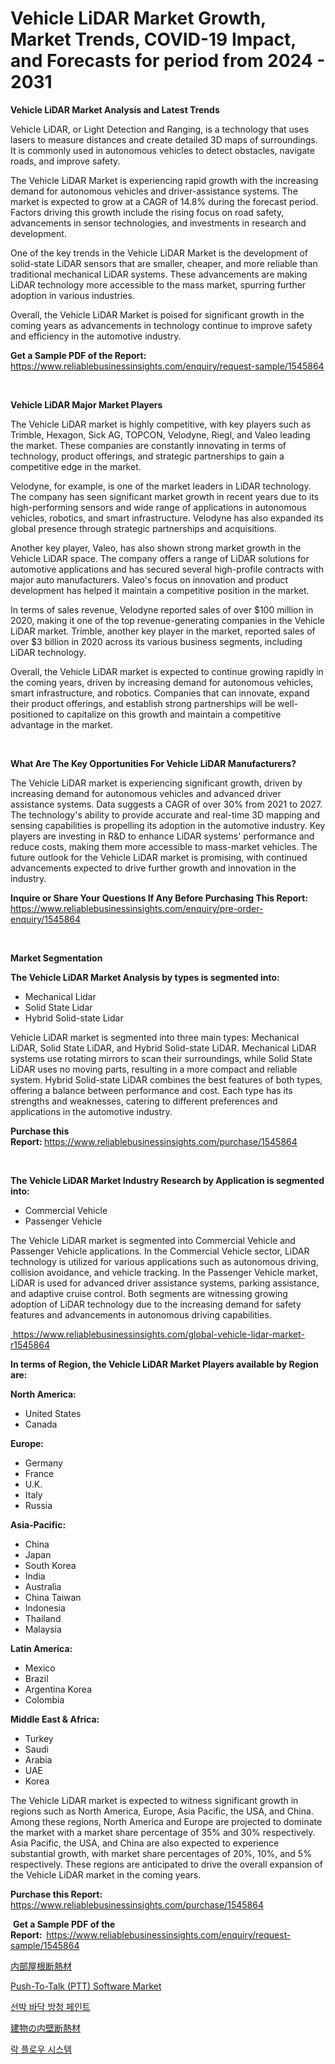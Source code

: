 <p><h1>Vehicle LiDAR Market Growth, Market Trends, COVID-19 Impact, and Forecasts for period from 2024 - 2031</h1></p><p><strong>Vehicle LiDAR Market Analysis and Latest Trends</strong></p>
<p><p>Vehicle LiDAR, or Light Detection and Ranging, is a technology that uses lasers to measure distances and create detailed 3D maps of surroundings. It is commonly used in autonomous vehicles to detect obstacles, navigate roads, and improve safety.</p><p>The Vehicle LiDAR Market is experiencing rapid growth with the increasing demand for autonomous vehicles and driver-assistance systems. The market is expected to grow at a CAGR of 14.8% during the forecast period. Factors driving this growth include the rising focus on road safety, advancements in sensor technologies, and investments in research and development.</p><p>One of the key trends in the Vehicle LiDAR Market is the development of solid-state LiDAR sensors that are smaller, cheaper, and more reliable than traditional mechanical LiDAR systems. These advancements are making LiDAR technology more accessible to the mass market, spurring further adoption in various industries.</p><p>Overall, the Vehicle LiDAR Market is poised for significant growth in the coming years as advancements in technology continue to improve safety and efficiency in the automotive industry.</p></p>
<p><strong>Get a Sample PDF of the Report:&nbsp;</strong> <a href="https://www.reliablebusinessinsights.com/enquiry/request-sample/1545864">https://www.reliablebusinessinsights.com/enquiry/request-sample/1545864</a></p>
<p>&nbsp;</p>
<p><strong>Vehicle LiDAR Major Market Players</strong></p>
<p><p>The Vehicle LiDAR market is highly competitive, with key players such as Trimble, Hexagon, Sick AG, TOPCON, Velodyne, Riegl, and Valeo leading the market. These companies are constantly innovating in terms of technology, product offerings, and strategic partnerships to gain a competitive edge in the market.</p><p>Velodyne, for example, is one of the market leaders in LiDAR technology. The company has seen significant market growth in recent years due to its high-performing sensors and wide range of applications in autonomous vehicles, robotics, and smart infrastructure. Velodyne has also expanded its global presence through strategic partnerships and acquisitions.</p><p>Another key player, Valeo, has also shown strong market growth in the Vehicle LiDAR space. The company offers a range of LiDAR solutions for automotive applications and has secured several high-profile contracts with major auto manufacturers. Valeo's focus on innovation and product development has helped it maintain a competitive position in the market.</p><p>In terms of sales revenue, Velodyne reported sales of over $100 million in 2020, making it one of the top revenue-generating companies in the Vehicle LiDAR market. Trimble, another key player in the market, reported sales of over $3 billion in 2020 across its various business segments, including LiDAR technology.</p><p>Overall, the Vehicle LiDAR market is expected to continue growing rapidly in the coming years, driven by increasing demand for autonomous vehicles, smart infrastructure, and robotics. Companies that can innovate, expand their product offerings, and establish strong partnerships will be well-positioned to capitalize on this growth and maintain a competitive advantage in the market.</p></p>
<p>&nbsp;</p>
<p><strong>What Are The Key Opportunities For Vehicle LiDAR Manufacturers?</strong></p>
<p><p>The Vehicle LiDAR market is experiencing significant growth, driven by increasing demand for autonomous vehicles and advanced driver assistance systems. Data suggests a CAGR of over 30% from 2021 to 2027. The technology's ability to provide accurate and real-time 3D mapping and sensing capabilities is propelling its adoption in the automotive industry. Key players are investing in R&D to enhance LiDAR systems' performance and reduce costs, making them more accessible to mass-market vehicles. The future outlook for the Vehicle LiDAR market is promising, with continued advancements expected to drive further growth and innovation in the industry.</p></p>
<p><strong>Inquire or Share Your Questions If Any Before Purchasing This Report:</strong> <a href="https://www.reliablebusinessinsights.com/enquiry/pre-order-enquiry/1545864">https://www.reliablebusinessinsights.com/enquiry/pre-order-enquiry/1545864</a></p>
<p>&nbsp;</p>
<p><strong>Market Segmentation</strong></p>
<p><strong>The Vehicle LiDAR Market Analysis by types is segmented into:</strong></p>
<p><ul><li>Mechanical Lidar</li><li>Solid State Lidar</li><li>Hybrid Solid-state Lidar</li></ul></p>
<p><p>Vehicle LiDAR market is segmented into three main types: Mechanical LiDAR, Solid State LiDAR, and Hybrid Solid-state LiDAR. Mechanical LiDAR systems use rotating mirrors to scan their surroundings, while Solid State LiDAR uses no moving parts, resulting in a more compact and reliable system. Hybrid Solid-state LiDAR combines the best features of both types, offering a balance between performance and cost. Each type has its strengths and weaknesses, catering to different preferences and applications in the automotive industry.</p></p>
<p><strong>Purchase this Report:&nbsp;</strong><a href="https://www.reliablebusinessinsights.com/purchase/1545864">https://www.reliablebusinessinsights.com/purchase/1545864</a></p>
<p>&nbsp;</p>
<p><strong>The Vehicle LiDAR Market Industry Research by Application is segmented into:</strong></p>
<p><ul><li>Commercial Vehicle</li><li>Passenger Vehicle</li></ul></p>
<p><p>The Vehicle LiDAR market is segmented into Commercial Vehicle and Passenger Vehicle applications. In the Commercial Vehicle sector, LiDAR technology is utilized for various applications such as autonomous driving, collision avoidance, and vehicle tracking. In the Passenger Vehicle market, LiDAR is used for advanced driver assistance systems, parking assistance, and adaptive cruise control. Both segments are witnessing growing adoption of LiDAR technology due to the increasing demand for safety features and advancements in autonomous driving capabilities.</p></p>
<p><a href="https://www.reliablebusinessinsights.com/global-vehicle-lidar-market-r1545864">&nbsp;https://www.reliablebusinessinsights.com/global-vehicle-lidar-market-r1545864</a></p>
<p><strong>In terms of Region, the Vehicle LiDAR Market Players available by Region are:</strong></p>
<p>
    <p> <strong> North America: </strong>
        <ul>
            <li>United States</li>
            <li>Canada</li>
        </ul>
        </p> 
    <p> <strong> Europe: </strong>
        <ul>
            <li>Germany</li>
            <li>France</li>
            <li>U.K.</li>
            <li>Italy</li>
            <li>Russia</li>
        </ul>
        </p> 
    <p> <strong> Asia-Pacific: </strong>
        <ul>
            <li>China</li>
            <li>Japan</li>
            <li>South Korea</li>
            <li>India</li>
            <li>Australia</li>
            <li>China Taiwan</li>
            <li>Indonesia</li>
            <li>Thailand</li>
            <li>Malaysia</li>
        </ul>
        </p> 
    <p> <strong> Latin America: </strong>
        <ul>
            <li>Mexico</li>
            <li>Brazil</li>
            <li>Argentina Korea</li>
            <li>Colombia</li>
        </ul>
        </p> 
    <p> <strong> Middle East & Africa: </strong>
        <ul>
            <li>Turkey</li>
            <li>Saudi</li>
            <li>Arabia</li>
            <li>UAE</li>
            <li>Korea</li>
        </ul>
    </p>
    </p>
<p><p>The Vehicle LiDAR market is expected to witness significant growth in regions such as North America, Europe, Asia Pacific, the USA, and China. Among these regions, North America and Europe are projected to dominate the market with a market share percentage of 35% and 30% respectively. Asia Pacific, the USA, and China are also expected to experience substantial growth, with market share percentages of 20%, 10%, and 5% respectively. These regions are anticipated to drive the overall expansion of the Vehicle LiDAR market in the coming years.</p></p>
<p><strong>Purchase this Report: </strong><a href="https://www.reliablebusinessinsights.com/purchase/1545864">https://www.reliablebusinessinsights.com/purchase/1545864</a></p>
<p>&nbsp;<strong>Get a Sample PDF of the Report:&nbsp;&nbsp;</strong><a href="https://www.reliablebusinessinsights.com/enquiry/request-sample/1545864">https://www.reliablebusinessinsights.com/enquiry/request-sample/1545864</a></p>
<p><strong></strong></p>
<p><p><a href="https://github.com/hilmi-2a/Market-Research-Report-List-2/blob/main/2254840120818.md">内部屋根断熱材</a></p><p><a href="https://github.com/mooaaztarek/Market-Research-Report-List-1/blob/main/push-to-talk-ptt-software-market.md">Push-To-Talk (PTT) Software Market</a></p><p><a href="https://github.com/kein8762/Market-Research-Report-List-1/blob/main/4616295112827.md">선박 바닥 방청 페인트</a></p><p><a href="https://github.com/jkjreqjscoxx7/Market-Research-Report-List-2/blob/main/2263997120817.md">建物の内壁断熱材</a></p><p><a href="https://github.com/RichardLueilwitz787/Market-Research-Report-List-2/blob/main/9360557112826.md">락 플로우 시스템</a></p></p>
